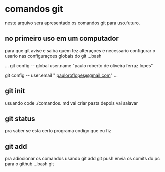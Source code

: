 # comandos git 
neste arquivo sera apresentado os comandos git para uso.futuro.

## no primeiro uso em um computador
para que git avise e saiba quem fez alteraçoes e necessario configurar o usario nas configuraçoes globais do git ...bash


...
git config -- global user.name "paulo roberto de oliveira ferraz lopes"

git config -- user.email " pauloroflopes@gmail.com"
...
## git  init 
usuando code ./comandos. md vai criar pasta depois vai salavar 
## git status 
pra saber se esta certo programa codigo que eu fiz 
## git add 
pra adiocionar os comandos usando git add 
git push envia os comits do pc  para o github
...bash
git 